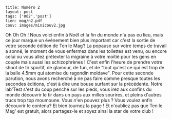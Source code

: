 ```
title: Numéro 2
layout: post
tags: ['002','post']
lien: mag/n2.pdf
couv: images/minicouv2.jpg
```

Oh Oh Oh ! Nous voici enfin à Noël et la fin du monde n'a pas eu lieu, mais ce jour marque un événement bien plus important car c'est la sortie de votre seconde édition de Ten le Mag'! La popause sur votre temps de travail a sonné, le moment de vous enfermez dans les toilettes est venu, ou encore celui ou vous allez prétexter la migraine à votre moitié pour les gens en couple mais aussi les schizophrènes ! C'est enfin l'heure de prendre votre shoot de tir sportif, de glamour, de fun, et de "tout qu'est ce qui est trop de la balle 4.5mm qui atomise du ragondin moldave". Pour cette seconde parution, nous avons recherché à ne pas faire comme presque toutes les secondes éditions, c'est à dire une bouse surfant sur la précédente. Notre lab'Test s'est du coup penché sur les pieds, vous irez aux confins du monde découvrir le tir dans un pays aux milles sourires, et pleins d'autres trucs trop top moumoune. Vous n'en pouvez plus ? Vous voulez enfin découvrir le contenu? Et bien tournez la page ! Et n'oubliez pas que Ten le Mag' est gratuit, alors partagez-le et soyez ainsi la star de votre club ! 